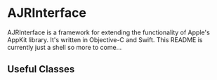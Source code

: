 #  AJRInterface
AJRInterface is a framework for extending the functionality of Apple's AppKit library. It's written in Objective-C and Swift. This README is currently just a shell so more to come...

## Useful Classes


